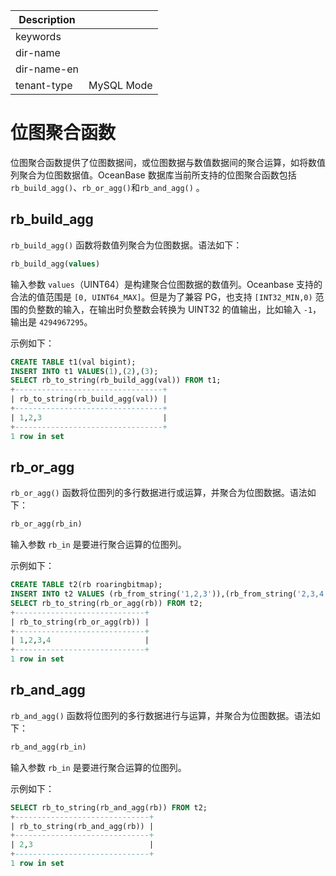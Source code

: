 | Description   |                 |
|---------------|-----------------|
| keywords      |                 |
| dir-name      |                 |`
| dir-name-en   |                 |
| tenant-type   | MySQL Mode      |

# 位图聚合函数

位图聚合函数提供了位图数据间，或位图数据与数值数据间的聚合运算，如将数值列聚合为位图数据值。OceanBase 数据库当前所支持的位图聚合函数包括 `rb_build_agg()`、`rb_or_agg()`和`rb_and_agg()` 。

## rb_build_agg

`rb_build_agg()` 函数将数值列聚合为位图数据。语法如下：

```sql
rb_build_agg(values)
```
输入参数 `values`（UINT64）是构建聚合位图数据的数值列。Oceanbase 支持的合法的值范围是 `[0, UINT64_MAX]`。但是为了兼容 PG，也支持 `[INT32_MIN,0)` 范围的负整数的输入，在输出时负整数会转换为 UINT32 的值输出，比如输入 `-1`，输出是 `4294967295`。

示例如下：

```sql
CREATE TABLE t1(val bigint);
INSERT INTO t1 VALUES(1),(2),(3);
SELECT rb_to_string(rb_build_agg(val)) FROM t1;
+---------------------------------+
| rb_to_string(rb_build_agg(val)) |
+---------------------------------+
| 1,2,3                           |
+---------------------------------+
1 row in set
```

## rb_or_agg

`rb_or_agg()` 函数将位图列的多行数据进行或运算，并聚合为位图数据。语法如下：

```sql
rb_or_agg(rb_in)
```
输入参数 `rb_in` 是要进行聚合运算的位图列。

示例如下：

```sql
CREATE TABLE t2(rb roaringbitmap);
INSERT INTO t2 VALUES (rb_from_string('1,2,3')),(rb_from_string('2,3,4'));
SELECT rb_to_string(rb_or_agg(rb)) FROM t2;
+-----------------------------+
| rb_to_string(rb_or_agg(rb)) |
+-----------------------------+
| 1,2,3,4                     |
+-----------------------------+
1 row in set
```

## rb_and_agg

`rb_and_agg()` 函数将位图列的多行数据进行与运算，并聚合为位图数据。语法如下：

```sql
rb_and_agg(rb_in)
```
输入参数 `rb_in` 是要进行聚合运算的位图列。

示例如下：

```sql
SELECT rb_to_string(rb_and_agg(rb)) FROM t2;
+------------------------------+
| rb_to_string(rb_and_agg(rb)) |
+------------------------------+
| 2,3                          |
+------------------------------+
1 row in set
```